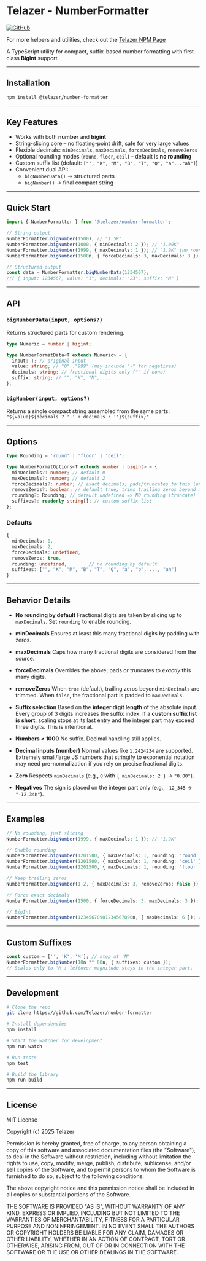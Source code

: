 # Telazer - NumberFormatter

[![GitHub](https://img.shields.io/badge/GitHub-Repository-blue)](https://github.com/Telazer/number-formatter)

For more helpers and utilities, check out the [Telazer NPM Page](https://www.npmjs.com/org/telazer)

A TypeScript utility for compact, suffix-based number formatting with first-class **BigInt** support.

---

## Installation

```bash
npm install @telazer/number-formatter
```

---

## Key Features

- Works with both **number** and **bigint**
- String-slicing core – no floating-point drift, safe for very large values
- Flexible decimals: `minDecimals`, `maxDecimals`, `forceDecimals`, `removeZeros`
- Optional rounding modes (`round`, `floor`, `ceil`) – default is **no rounding**
- Custom suffix list (default: `["", "K", "M", "B", "T", "Q", "a"..."ah"]`)
- Convenient dual API:
  - `bigNumberData()` → structured parts
  - `bigNumber()` → final compact string

---

## Quick Start

```ts
import { NumberFormatter } from '@telazer/number-formatter';

// String output
NumberFormatter.bigNumber(1500); // "1.5K"
NumberFormatter.bigNumber(1000, { minDecimals: 2 }); // "1.00K"
NumberFormatter.bigNumber(1999, { maxDecimals: 1 }); // "1.9K" (no rounding by default)
NumberFormatter.bigNumber(1500n, { forceDecimals: 3, maxDecimals: 3 }); // "1.500K"

// Structured output
const data = NumberFormatter.bigNumberData(1234567);
/// { input: 1234567, value: "1", decimals: "23", suffix: "M" }
```

---

## API

### `bigNumberData(input, options?)`

Returns structured parts for custom rendering.

```ts
type Numeric = number | bigint;

type NumberFormatData<T extends Numeric> = {
  input: T; // original input
  value: string; // "0".."999" (may include "-" for negatives)
  decimals: string; // fractional digits only ("" if none)
  suffix: string; // "", "K", "M", ...
};
```

### `bigNumber(input, options?)`

Returns a single compact string assembled from the same parts:
`"${value}${decimals ? '.' + decimals : ''}${suffix}"`

---

## Options

```ts
type Rounding = 'round' | 'floor' | 'ceil';

type NumberFormatOptions<T extends number | bigint> = {
  minDecimals?: number; // default 0
  maxDecimals?: number; // default 2
  forceDecimals?: number; // exact decimals; pads/truncates to this length
  removeZeros?: boolean; // default true; trims trailing zeros beyond minDecimals
  rounding?: Rounding; // default undefined => NO rounding (truncate)
  suffixes?: readonly string[]; // custom suffix list
};
```

### Defaults

```ts
{
  minDecimals: 0,
  maxDecimals: 2,
  forceDecimals: undefined,
  removeZeros: true,
  rounding: undefined,        // no rounding by default
  suffixes: ["", "K", "M", "B", "T", "Q", "a", "b", ..., "ah"]
}
```

---

## Behavior Details

- **No rounding by default**
  Fractional digits are taken by slicing up to `maxDecimals`. Set `rounding` to enable rounding.

- **minDecimals**
  Ensures at least this many fractional digits by padding with zeros.

- **maxDecimals**
  Caps how many fractional digits are considered from the source.

- **forceDecimals**
  Overrides the above; pads or truncates to _exactly_ this many digits.

- **removeZeros**
  When `true` (default), trailing zeros beyond `minDecimals` are trimmed.
  When `false`, the fractional part is padded to `maxDecimals`.

- **Suffix selection**
  Based on the **integer digit length** of the absolute input. Every group of 3 digits increases the suffix index.
  If a **custom suffix list is short**, scaling stops at its last entry and the integer part may exceed three digits. This is intentional.

- **Numbers < 1000**
  No suffix. Decimal handling still applies.

- **Decimal inputs (number)**
  Normal values like `1.2424234` are supported. Extremely small/large JS numbers that stringify to exponential notation may need pre-normalization if you rely on precise fractional digits.

- **Zero**
  Respects `minDecimals` (e.g., `0` with `{ minDecimals: 2 }` → `"0.00"`).

- **Negatives**
  The sign is placed on the integer part only (e.g., `-12_345` → `"-12.34K"`).

---

## Examples

```ts
// No rounding, just slicing
NumberFormatter.bigNumber(1999, { maxDecimals: 1 }); // "1.9K"

// Enable rounding
NumberFormatter.bigNumber(1201500, { maxDecimals: 1, rounding: 'round' }); // "1.2M"
NumberFormatter.bigNumber(1201500, { maxDecimals: 1, rounding: 'ceil' }); // "1.3M"
NumberFormatter.bigNumber(1201500, { maxDecimals: 1, rounding: 'floor' }); // "1.2M"

// Keep trailing zeros
NumberFormatter.bigNumber(1.2, { maxDecimals: 3, removeZeros: false }); // "1.200"

// Force exact decimals
NumberFormatter.bigNumber(1500, { forceDecimals: 3, maxDecimals: 3 }); // "1.500K"

// BigInt
NumberFormatter.bigNumber(12345678901234567890n, { maxDecimals: 6 }); // "12.345678a"
```

---

## Custom Suffixes

```ts
const custom = ['', 'K', 'M']; // stop at 'M'
NumberFormatter.bigNumber(10n ** 60n, { suffixes: custom });
// Scales only to 'M'; leftover magnitude stays in the integer part.
```

---

## Development

```bash
# Clone the repo
git clone https://github.com/Telazer/number-formatter

# Install dependencies
npm install

# Start the watcher for development
npm run watch

# Run tests
npm test

# Build the library
npm run build
```

---

## License

MIT License

Copyright (c) 2025 Telazer

Permission is hereby granted, free of charge, to any person obtaining a copy
of this software and associated documentation files (the "Software"), to deal
in the Software without restriction, including without limitation the rights
to use, copy, modify, merge, publish, distribute, sublicense, and/or sell
copies of the Software, and to permit persons to whom the Software is
furnished to do so, subject to the following conditions:

The above copyright notice and this permission notice shall be included in
all copies or substantial portions of the Software.

THE SOFTWARE IS PROVIDED "AS IS", WITHOUT WARRANTY OF ANY KIND, EXPRESS OR
IMPLIED, INCLUDING BUT NOT LIMITED TO THE WARRANTIES OF MERCHANTABILITY,
FITNESS FOR A PARTICULAR PURPOSE AND NONINFRINGEMENT. IN NO EVENT SHALL THE
AUTHORS OR COPYRIGHT HOLDERS BE LIABLE FOR ANY CLAIM, DAMAGES OR OTHER
LIABILITY, WHETHER IN AN ACTION OF CONTRACT, TORT OR OTHERWISE, ARISING
FROM, OUT OF OR IN CONNECTION WITH THE SOFTWARE OR THE USE OR OTHER DEALINGS
IN THE SOFTWARE.
